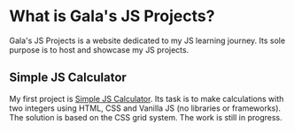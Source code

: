 # What is Gala's JS Projects?

Gala's JS Projects is a website dedicated to my JS learning journey. Its sole purpose is to host and showcase my JS projects. 

## Simple JS Calculator
My first project is [Simple JS Calculator](https://drmiletic.github.io/Gala-JS-Projects/simple-calculator.html).
Its task is to make calculations with two integers using HTML, CSS and Vanilla JS (no libraries or frameworks). 
The solution is based on the CSS grid system. 
The work is still in progress.
